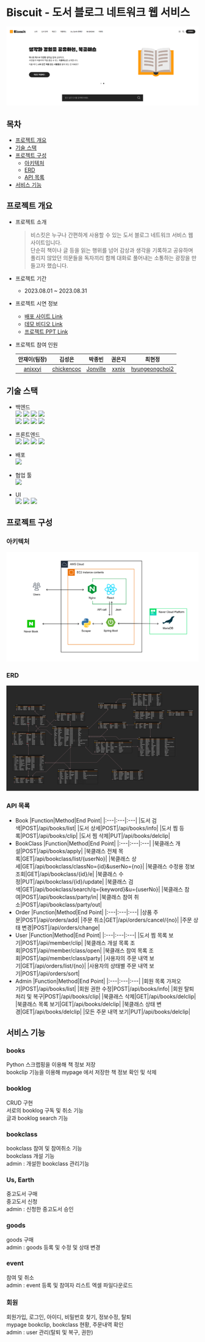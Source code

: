 # Biscuit - 도서 블로그 네트워크 웹 서비스
![Biscuit_Architecture](https://raw.githubusercontent.com/chickencoc/Biscuit_teamProject-Public/develop/process/file/Biscuit_Thumbnail.png)


## 목차
* [프로젝트 개요](https://github.com/chickencoc/Biscuit_teamProject-Public#프로젝트-개요)
* [기술 스택](https://github.com/chickencoc/Biscuit_teamProject-Public#기술-스택)
* [프로젝트 구성](https://github.com/chickencoc/Biscuit_teamProject-Public#프로젝트-구성)
  * [아키텍처](https://github.com/chickencoc/Biscuit_teamProject-Public#아키텍처)
  * [ERD](https://github.com/chickencoc/Biscuit_teamProject-Public#ERD)
  * [API 목록](https://github.com/chickencoc/Biscuit_teamProject-Public#API-목록)
* [서비스 기능](https://github.com/chickencoc/Biscuit_teamProject-Public#서비스-기능)


## 프로젝트 개요

* 프로젝트 소개

  > 비스킷은 누구나 간편하게 사용할 수 있는 도서 블로그 네트워크 서비스 웹 사이트입니다.<br />
  > 단순히 책이나 글 등을 읽는 행위를 넘어 감상과 생각을 기록하고 공유하며
  > 풀리지 않았던 의문들을 독자끼리 함께 대화로 풀어내는 소통하는 광장을 만들고자 했습니다.

* 프로젝트 기간
  * 2023.08.01 ~ 2023.08.31

* 프로젝트 시연 정보
  * [배포 사이트 Link](http://ec2-3-39-189-163.ap-northeast-2.compute.amazonaws.com/biscuit-project)
  * [데모 비디오 Link](https://youtu.be/MqECvmNpCtI)
  * [프로젝트 PPT Link](https://github.com/anjxxyi/Biscuit_teamProject-Public/blob/develop/process/file/Biscuit_final-project_PPT.pdf)

* 프로젝트 참여 인원
  <div align="center">

    |안재이(팀장)|김성은|박종빈|권은지|최현정|
    |:---:|:---:|:---:|:---:|:---:|
    |[anjxxyi](https://github.com/anjxxyi)|[chickencoc](https://github.com/chickencoc)|[Jonville](https://github.com/Jonville)|[xxnjx](https://github.com/xxnjx)|[hyungeongchoi2](https://github.com/hyungeongchoi2)|
  </div>


## 기술 스택

* 백엔드  
  <img src="https://img.shields.io/badge/Java-ED8B00?style=for-the-badge&logo=openjdk&logoColor=white"/> <img src="https://img.shields.io/badge/spring_boot-6DB33F?style=for-the-badge&logo=spring&logoColor=white"/> <img src="https://img.shields.io/badge/spring_security-6DB33F?style=for-the-badge&logo=springsecurity&logoColor=white"/> <img src="https://img.shields.io/badge/Spring_Data_JPA-6DB33F?style=for-the-badge"/>  
  <img src="https://img.shields.io/badge/mariadb-003545?style=for-the-badge&logo=mariadb&logoColor=white"/> <img src="https://img.shields.io/badge/json_web_tokens-000000?style=for-the-badge&logo=jsonwebtokens&logoColor=white"/> <img src="https://img.shields.io/badge/python-3776AB?style=for-the-badge&logo=python&logoColor=white"/> <img src="https://img.shields.io/badge/gradle-02303A?style=for-the-badge&logo=gradle&logoColor=white"/>
  
* 프론트엔드  
  <img src="https://img.shields.io/badge/React-61DAFB?style=for-the-badge&logo=React&logoColor=black"/> <img src="https://img.shields.io/badge/html5-E34F26?style=for-the-badge&logo=html5&logoColor=white"/> <img src="https://img.shields.io/badge/css3-1572B6?style=for-the-badge&logo=css3&logoColor=white"/> <img src="https://img.shields.io/badge/javascript-F7DF1E?style=for-the-badge&logo=javascript&logoColor=black"/>
  
* 배포  
  <img src="https://img.shields.io/badge/amazon_aws-232F3E?style=for-the-badge&logo=amazonaws&logoColor=white"/>
  
* 협업 툴  
  <img src="https://img.shields.io/badge/github-181717?style=for-the-badge&logo=github&logoColor=white"/>
  
* UI  
  <img src="https://img.shields.io/badge/figma-F24E1E?style=for-the-badge&logo=figma&logoColor=white"/> <img src="https://img.shields.io/badge/adobephotoshop-31A8FF?style=for-the-badge&logo=adobephotoshop&logoColor=white"/> <img src="https://img.shields.io/badge/adobeillustrator-FF9A00?style=for-the-badge&logo=adobeillustrator&logoColor=white"/>


## 프로젝트 구성

### 아키텍처
![Biscuit_Architecture](https://raw.githubusercontent.com/chickencoc/Biscuit_teamProject-Public/develop/process/file/Biscuit_Architecture.png)

### ERD
![Biscuit_DB_ERD](https://raw.githubusercontent.com/chickencoc/Biscuit_teamProject-Public/develop/process/file/Biscuit_DB_ERD.png)

### API 목록
* Book
  |Function|Method|End Point|
  |:---|:---|:---|
  |도서 검색|POST|/api/books/list|
  |도서 상세|POST|/api/books/info|
  |도서 찜 등록|POST|/api/books/clip|
  |도서 찜 삭제|PUT|/api/books/delclip|
* BookClass
  |Function|Method|End Point|
  |:---|:---|:---|
  |북클래스 개설|POST|/api/books/apply|
  |북클래스 전체 목록|GET|/api/bookclass/list/{userNo}|
  |북클래스 상세|GET|/api/bookclass/classNo={id}&userNo={no}|
  |북클래스 수정용 정보 조회|GET|/api/bookclass/{id}/e|
  |북클래스 수정|PUT|/api/bookclass/{id}/update|
  |북클래스 검색|GET|/api/bookclass/search/q={keyword}&u={userNo}|
  |북클래스 참여|POST|/api/bookclass/party/in|
  |북클래스 참여 취소|POST|/api/bookclass/party/out|
* Order
  |Function|Method|End Point|
  |:---|:---|:---|
  |상품 주문|POST|/api/orders/add|
  |주문 취소|GET|/api/orders/cancel/{no}|
  |주문 상태 변경|POST|/api/orders/change|
* User
  |Function|Method|End Point|
  |:---|:---|:---|
  |도서 찜 목록 보기|POST|/api/member/clip|
  |북클래스 개설 목록 조회|POST|/api/member/class/open|
  |북클래스 참여 목록 조회|POST|/api/member/class/party|
  |사용자의 주문 내역 보기|GET|/api/orders/list/{no}|
  |사용자의 상태별 주문 내역 보기|POST|/api/orders/sort|
* Admin
  |Function|Method|End Point|
  |:---|:---|:---|
  |회원 목록 가져오기|POST|/api/books/list|
  |회원 권한 수정|POST|/api/books/info|
  |회원 탈퇴 처리 및 복구|POST|/api/books/clip|
  |북클래스 삭제|GET|/api/books/delclip|
  |북클래스 목록 보기|GET|/api/books/delclip|
  |북클래스 상태 변경|GET|/api/books/delclip|
  |모든 주문 내역 보기|PUT|/api/books/delclip|


## 서비스 기능

### books
   Python 스크랩핑을 이용해 책 정보 저장   
   bookclip 기능을 이용해 mypage 에서 저장한 책 정보 확인 및 삭제
### booklog
   CRUD 구현   
   서로의 booklog 구독 및 취소 기능    
   글과 booklog search 기능 
### bookclass
   bookclass 참여 및 참여취소 기능   
   bookclass 개설 기능   
   admin : 개설한 bookclass 관리기능 
### Us, Earth
   중고도서 구매   
   중고도서 신청   
   admin : 신청한 중고도서 승인 
### goods
   goods 구매   
   admin : goods 등록 및 수정 및 상태 변경 
### event
   참여 및 취소   
   admin : event 등록 및 참여자 리스트 엑셀 파일다운로드 
### 회원
   회원가입, 로그인, 아이디, 비밀번호 찾기, 정보수정, 탈퇴   
   mypage bookclip, bookclass 현황, 주문내역 확인   
   admin : user 관리(탈퇴 및 복구, 권한)  
